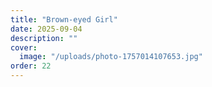 ```yaml
---
title: "Brown-eyed Girl"
date: 2025-09-04
description: ""
cover:
  image: "/uploads/photo-1757014107653.jpg"
order: 22
---
```


